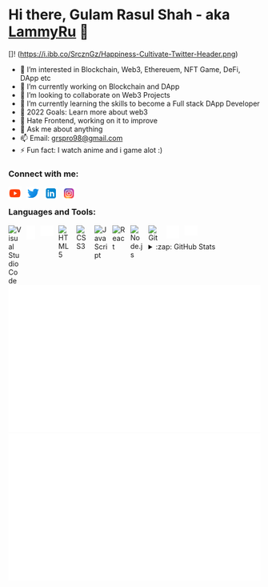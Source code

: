 # Hi there, Gulam Rasul Shah - aka [LammyRu][youtube] 👋 

[]! (https://i.ibb.co/SrcznGz/Happiness-Cultivate-Twitter-Header.png)

- 👀 I’m interested in Blockchain, Web3, Ethereuem, NFT Game, DeFi, DApp etc
- 🔭 I’m currently working on Blockchain and DApp
- 👯 I’m looking to collaborate on Web3 Projects
- 🌱 I’m currently learning the skills to become a Full stack DApp Developer
- 🥅 2022 Goals: Learn more about web3
- 🤔 Hate Frontend, working on it to improve
- 💬 Ask me about anything
- 📫 Email: grspro98@gmail.com
- ⚡ Fun fact: I watch anime and i game alot :)

### Connect with me:

[<img align="left" alt="Youtube" width="26px" src="./img/youtube.svg" style="padding-right:10px;" />](https://youtube.com/lammyru)
&nbsp;&nbsp;
[<img align="left" alt="Twitter" width="26px" src="./img/twitter.svg" style="padding-right:10px;" />](https://twitter.com/grspro98)
&nbsp;&nbsp;
[<img align="left" alt="LinkedIn" width="26px" src="./img/linkedin.svg" style="padding-right:10px;" />](https://www.linkedin.com/in/gulam-rasul-shah-593b9a228/)
&nbsp;&nbsp;
[<img align="left" alt="instagram" width="26px" src="./img/instagram.svg" style="padding-right:10px;" />](https://instagram.com/lammyru)



### Languages and Tools:

<img align="left" alt="Visual Studio Code" width="26px" src="https://cdn.jsdelivr.net/gh/devicons/devicon/icons/vscode/vscode-original.svg" style="padding-right:10px;" />
<img align="left" alt="Solidity" width="18px" src="./img/solidity.svg" style="padding-right:10px;" />
<img align="left" alt="Web3" width="26px" src="/img/web3.svg" style="padding-right:10px;" />
<img align="left" alt="HTML5" width="26px" src="https://cdn.jsdelivr.net/gh/devicons/devicon/icons/html5/html5-original.svg" style="padding-right:10px;" />
<img align="left" alt="CSS3" width="26px" src="https://cdn.jsdelivr.net/gh/devicons/devicon/icons/css3/css3-original.svg" style="padding-right:10px;" />
<img align="left" alt="JavaScript" width="26px" src="https://cdn.jsdelivr.net/gh/devicons/devicon/icons/javascript/javascript-original.svg" style="padding-right:10px;" />
<img align="left" alt="React" width="26px" src="https://cdn.jsdelivr.net/gh/devicons/devicon/icons/react/react-original.svg" style="padding-right:10px;" />
<img align="left" alt="Node.js" width="26px" src="https://cdn.jsdelivr.net/gh/devicons/devicon/icons/nodejs/nodejs-original.svg" style="padding-right:10px;" />
<img align="left" alt="Git" width="26px" src="https://cdn.jsdelivr.net/gh/devicons/devicon/icons/git/git-original.svg" style="padding-right:10px;" />
<img align="left" alt="GitHub" width="26px" src="./img/github-white.svg" style="padding-right:10px;" />
<img align="left" alt="Terminal" width="26px" src="./img/terminal.svg" />

<br />
<br />

<details>
  <summary>:zap: GitHub Stats</summary>  
</details>

![](https://github.com/grsLammy/github-stats-transparent/blob/output/generated/overview.svg)
![](https://github.com/grsLammy/github-stats-transparent/blob/output/generated/languages.svg)




[youtube]: https://youtube.com/lammyru 
